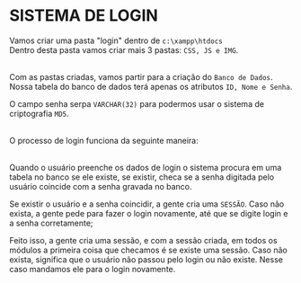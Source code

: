 # SISTEMA DE LOGIN

Vamos criar uma pasta "login" dentro de  `c:\xampp\htdocs` <br>
Dentro desta pasta vamos criar mais 3 pastas: `CSS, JS e IMG`. <br><br>

Com as pastas criadas, vamos partir para a criação do `Banco de Dados`. Nossa tabela do banco de dados terá apenas os atributos `ID, Nome e Senha`. <br>

O campo senha serpa `VARCHAR(32)` para podermos usar o sistema de criptografia `MD5`. <br><br>

O processo de login funciona da seguinte maneira: <br><br>

Quando o usuário preenche os dados de login o sistema procura em uma tabela no banco se ele existe, se existir, checa se a senha digitada pelo usuário coincide com a senha gravada no banco.<br>

Se existir o usuário e a senha coincidir, a gente cria uma `SESSÃO`. Caso não exista, a gente pede para fazer o login novamente, até que se digite login e a senha corretamente; <br>

Feito isso, a gente cria uma sessão, e com a sessão criada, em todos os módulos a primeira coisa que checamos é se existe uma sessão. Caso não exista, significa que o usuário não passou pelo login ou não existe. Nesse caso mandamos ele para o login novamente.